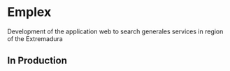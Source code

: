 # Emplex
 
Development of the application web to search generales services in region of the Extremadura

## In Production 